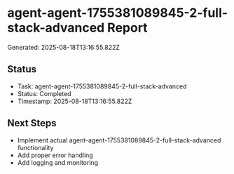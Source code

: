 # agent-agent-1755381089845-2-full-stack-advanced Report

Generated: 2025-08-18T13:16:55.822Z

## Status
- Task: agent-agent-1755381089845-2-full-stack-advanced
- Status: Completed
- Timestamp: 2025-08-18T13:16:55.822Z

## Next Steps
- Implement actual agent-agent-1755381089845-2-full-stack-advanced functionality
- Add proper error handling
- Add logging and monitoring
